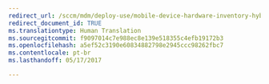 ```yaml
---
redirect_url: /sccm/mdm/deploy-use/mobile-device-hardware-inventory-hybrid
redirect_document_id: TRUE
ms.translationtype: Human Translation
ms.sourcegitcommit: f9097014c7e988ec8e139e518355c4efb19172b3
ms.openlocfilehash: a5ef52c3190e60834882798e2945ccc98262fbc7
ms.contentlocale: pt-br
ms.lasthandoff: 05/17/2017

---
```



